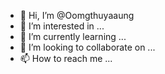 - 👋 Hi, I’m @Oomgthuyaaung
- 👀 I’m interested in ...
- 🌱 I’m currently learning ...
- 💞️ I’m looking to collaborate on ...
- 📫 How to reach me ...

<!---
Oomgthuyaaung/Oomgthuyaaung is a ✨ special ✨ repository because its `README.md` (this file) appears on your GitHub profile.
You can click the Preview link to take a look at your changes.
--->
<f353046f873931af92cb64cea789af81>
